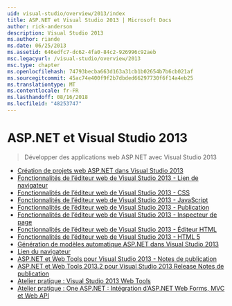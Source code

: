 ```yaml
---
uid: visual-studio/overview/2013/index
title: ASP.NET et Visual Studio 2013 | Microsoft Docs
author: rick-anderson
description: Visual Studio 2013
ms.author: riande
ms.date: 06/25/2013
ms.assetid: 646edfc7-dc62-4fa0-84c2-926996c92aeb
msc.legacyurl: /visual-studio/overview/2013
msc.type: chapter
ms.openlocfilehash: 74793becba663d163a31cb1b02654b7b6cb021af
ms.sourcegitcommit: 45ac74e400f9f2b7dbded66297730f6f14a4eb25
ms.translationtype: MT
ms.contentlocale: fr-FR
ms.lasthandoff: 08/16/2018
ms.locfileid: "48253747"
---
```

<a name="aspnet-and-visual-studio-2013"></a>ASP.NET et Visual Studio 2013
====================
> Développer des applications web ASP.NET avec Visual Studio 2013


- [Création de projets web ASP.NET dans Visual Studio 2013](creating-web-projects-in-visual-studio.md)
- [Fonctionnalités de l’éditeur web de Visual Studio 2013 - Lien de navigateur](visual-studio-2013-web-editor-features-browser-link.md)
- [Fonctionnalités de l’éditeur web de Visual Studio 2013 - CSS](visual-studio-2013-web-editor-features-css.md)
- [Fonctionnalités de l’éditeur web de Visual Studio 2013 - JavaScript](visual-studio-2013-web-editor-features-javascript.md)
- [Fonctionnalités de l’éditeur web de Visual Studio 2013 - Publication](visual-studio-2013-web-editor-features-publishing.md)
- [Fonctionnalités de l’éditeur web de Visual Studio 2013 - Inspecteur de page](visual-studio-2013-web-editor-features-page-inspector.md)
- [Fonctionnalités de l’éditeur web de Visual Studio 2013 - Éditeur HTML](visual-studio-2013-web-editor-features-html-editor.md)
- [Fonctionnalités de l’éditeur web de Visual Studio 2013 - HTML 5](visual-studio-2013-web-editor-features-html5.md)
- [Génération de modèles automatique ASP.NET dans Visual Studio 2013](aspnet-scaffolding-overview.md)
- [Lien du navigateur](using-browser-link.md)
- [ASP.NET et Web Tools pour Visual Studio 2013 - Notes de publication](release-notes.md)
- [ASP.NET et Web Tools 2013.2 pour Visual Studio 2013 Release Notes de publication](aspnet-and-web-tools-20132-preview-for-visual-studio-2013-release-notes.md)
- [Atelier pratique : Visual Studio 2013 Web Tools](visual-studio-2013-web-tools.md)
- [Atelier pratique : One ASP.NET : Intégration d’ASP.NET Web Forms, MVC et Web API](one-aspnet-integrating-aspnet-web-forms-mvc-and-web-api.md)
